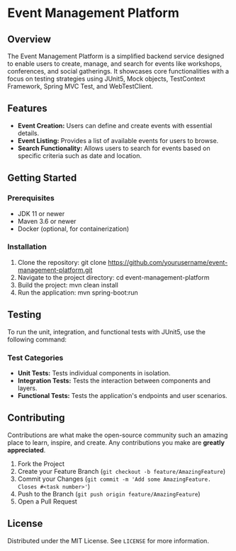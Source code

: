 # Event Management Platform

## Overview

The Event Management Platform is a simplified backend service designed to enable users to create, manage, and search for events like workshops, conferences, and social gatherings. It showcases core functionalities with a focus on testing strategies using JUnit5, Mock objects, TestContext Framework, Spring MVC Test, and WebTestClient.

## Features

- **Event Creation:** Users can define and create events with essential details.
- **Event Listing:** Provides a list of available events for users to browse.
- **Search Functionality:** Allows users to search for events based on specific criteria such as date and location.

## Getting Started

### Prerequisites

- JDK 11 or newer
- Maven 3.6 or newer
- Docker (optional, for containerization)

### Installation

1. Clone the repository:
git clone https://github.com/yourusername/event-management-platform.git
2. Navigate to the project directory:
cd event-management-platform
3. Build the project:
mvn clean install
4. Run the application:
mvn spring-boot:run

## Testing

To run the unit, integration, and functional tests with JUnit5, use the following command:


### Test Categories

- **Unit Tests:** Tests individual components in isolation.
- **Integration Tests:** Tests the interaction between components and layers.
- **Functional Tests:** Tests the application's endpoints and user scenarios.

## Contributing

Contributions are what make the open-source community such an amazing place to learn, inspire, and create. Any contributions you make are **greatly appreciated**.

1. Fork the Project
2. Create your Feature Branch (`git checkout -b feature/AmazingFeature`)
3. Commit your Changes (`git commit -m 'Add some AmazingFeature. Closes #<task number>'`)
4. Push to the Branch (`git push origin feature/AmazingFeature`)
5. Open a Pull Request

## License

Distributed under the MIT License. See `LICENSE` for more information.



